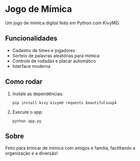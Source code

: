 # Jogo de Mímica

Um jogo de mímica digital feito em Python com KivyMD.

## Funcionalidades

- Cadastro de times e jogadores
- Sorteio de palavras aleatórias para mímica
- Controle de rodadas e placar automático
- Interface moderna

## Como rodar

1. Instale as dependências:
   ```
   pip install kivy kivymd requests beautifulsoup4
   ```

2. Execute o app:
   ```
   python app.py
   ```

## Sobre

Feito para brincar de mímica com amigos e família, facilitando a organização e a diversão!
